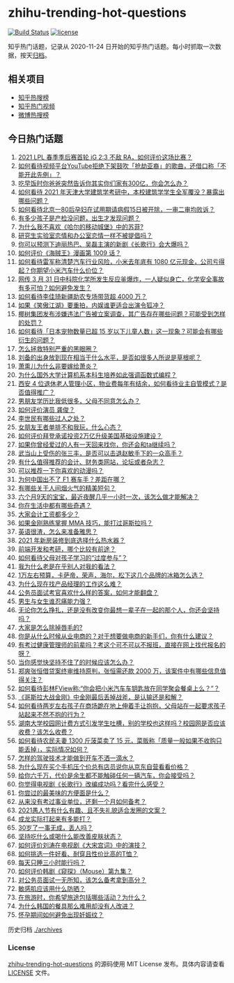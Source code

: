 # zhihu-trending-hot-questions

[![Build Status](https://github.com/justjavac/zhihu-trending-hot-questions/workflows/ci/badge.svg?branch=master)](https://github.com/justjavac/zhihu-trending-hot-questions/actions)
[![license](https://img.shields.io/github/license/justjavac/zhihu-trending-hot-questions)](https://github.com/justjavac/zhihu-trending-hot-questions/blob/master/LICENSE)

知乎热门话题，记录从 2020-11-24 日开始的知乎热门话题。每小时抓取一次数据，按天[归档](./archives)。

## 相关项目

- [知乎热搜榜](https://github.com/justjavac/zhihu-trending-top-search)
- [知乎热门视频](https://github.com/justjavac/zhihu-trending-hot-video)
- [微博热搜榜](https://github.com/justjavac/weibo-trending-hot-search)

## 今日热门话题

<!-- BEGIN -->
<!-- 最后更新时间 Fri Apr 02 2021 05:00:53 GMT+0800 (China Standard Time) -->
1. [2021 LPL 春季季后赛首轮 iG 2:3 不敌 RA，如何评价这场比赛？](https://www.zhihu.com/question/452394711)
1. [如何看待视频平台YouTube拒绝下架鼓吹「抢劫亚裔」的歌曲，还借口称「不能开此先例」？](https://www.zhihu.com/question/452206336)
1. [吃早饭时你爸爸突然告诉你其实你们家有300亿，你会怎么办？](https://www.zhihu.com/question/447823721)
1. [如何看待 2021 年天津大学建筑学考研中，本校建筑学学生全军覆没？暴露出哪些问题？](https://www.zhihu.com/question/451892894)
1. [如何看待北京一80后孕妇在试用期请病假15日被开除，一审二审均败诉？](https://www.zhihu.com/question/452038798)
1. [有多少孩子是产检没问题，出生才发现问题？](https://www.zhihu.com/question/320505054)
1. [为什么我不喜欢《哈尔的移动城堡》中的苏菲?](https://www.zhihu.com/question/386090089)
1. [研究生实验室恋情和办公室恋情一样不被提倡吗？](https://www.zhihu.com/question/422926125)
1. [你可以预测下迪丽热巴、吴磊主演的新剧《长歌行》会大爆吗？](https://www.zhihu.com/question/452267812)
1. [如何评价《海贼王》漫画第 1009 话？](https://www.zhihu.com/question/452135549)
1. [如何看待雷军称清楚汽车行业风险，小米去年底有 1080 亿元现金，公司亏得起？你期望小米汽车什么价位？](https://www.zhihu.com/question/452114954)
1. [网传 3 月 31 日中科院化学所发生反应釜爆炸，一人疑似身亡，化学安全事故有多可怕？如何避免发生？](https://www.zhihu.com/question/452354028)
1. [如何看待李佳琦新疆助农专场带货超 4000 万？](https://www.zhihu.com/question/452243669)
1. [如果《笑傲江湖》要重拍，内娱谁更适合出演令狐冲？](https://www.zhihu.com/question/450884811)
1. [椰树集团发布涉嫌违法广告被立案调查，其广告存在哪些问题？可能受到怎样的处罚？](https://www.zhihu.com/question/452260357)
1. [如何看待「日本宠物数量已超 15 岁以下儿童人数」这一现象？可能会有哪些衍生的问题？](https://www.zhihu.com/question/452361675)
1. [怎么拯救特别严重的黑眼圈？](https://www.zhihu.com/question/27592542)
1. [刘备的出身放到现在相当于什么水平，是否如很多人所说是草根呢？](https://www.zhihu.com/question/452074548)
1. [萧熏儿为什么非要嫁给萧炎？](https://www.zhihu.com/question/448033860)
1. [为什么国外大学计算机系本科生培养如此强调函数式编程？](https://www.zhihu.com/question/450773131)
1. [西安 4 位退休老人管理小区，物业费每年有结余，如何看待业主自管模式？是否值得推广？](https://www.zhihu.com/question/451816714)
1. [男朋友学历比我低很多，父母不同意怎么办？](https://www.zhihu.com/question/451637860)
1. [如何评价演员 龚俊？](https://www.zhihu.com/question/62531332)
1. [李世民有哪些过人之处？](https://www.zhihu.com/question/29000737)
1. [女朋友王者单排不和我玩，什么心态？](https://www.zhihu.com/question/438791687)
1. [如何评价拜登承诺投资2万亿升级美国基础设施建设？](https://www.zhihu.com/question/449668091)
1. [如果你曾经爱过的人有一天回来找你，你还会和ta继续吗？](https://www.zhihu.com/question/441718033)
1. [武当山上受伤的张三丰，是否可以击退赵敏手下的一众高手？](https://www.zhihu.com/question/450327159)
1. [有什么值得推荐的会计、财务类网站，论坛或者杂志？](https://www.zhihu.com/question/24593787)
1. [可以推荐一下你喜欢的动漫吗？](https://www.zhihu.com/question/445264498)
1. [为何中国出不了 F1 赛车手？差距在哪？](https://www.zhihu.com/question/276059168)
1. [有哪些关于人间烟火气的精美短句？](https://www.zhihu.com/question/449420621)
1. [六个月9天的宝宝，最近夜醒几乎一小时一次，该怎么做才能解决？](https://www.zhihu.com/question/451976528)
1. [你在生活中都有哪些奇遇？](https://www.zhihu.com/question/20104471)
1. [大家会计工资都多少？](https://www.zhihu.com/question/392926139)
1. [如果金刚熟练掌握 MMA 技巧，能打过哥斯拉吗？](https://www.zhihu.com/question/451869598)
1. [英语很渣，怎么来准备雅思？](https://www.zhihu.com/question/27240420)
1. [2021 年新房装修到底选择什么热水器？](https://www.zhihu.com/question/437976017)
1. [前端开发和考研，哪个比较有前途？](https://www.zhihu.com/question/398881165)
1. [如何看待父母对孩子学习的“过度参与”？](https://www.zhihu.com/question/451118207)
1. [我为什么老是在乎别人对我的看法？](https://www.zhihu.com/question/451987588)
1. [1万左右预算，卡萨帝，荣声，海尔，松下这几个品牌的冰箱怎么选？](https://www.zhihu.com/question/396555513)
1. [为什么现在找产品经理的工作这么难？](https://www.zhihu.com/question/341498422)
1. [公务员面试考官喜欢什么样的答案，如何才能翻盘？](https://www.zhihu.com/question/40195902)
1. [男生与女生谁忍痛能力强？](https://www.zhihu.com/question/449556051)
1. [无论你怎么挣扎，还是没有改变你最想一辈子在一起的那个人，你还会坚持吗？](https://www.zhihu.com/question/451211979)
1. [大家是怎么除掉唇毛的?](https://www.zhihu.com/question/376666922)
1. [你是从什么时候从业电商的？对于想要做电商的新手们，你有什么建议？](https://www.zhihu.com/question/447222540)
1. [有考过健康管理师的前辈吗？考这个可不可以不报班，直接在网上找代报名的呀？](https://www.zhihu.com/question/448183402)
1. [当你感觉快坚持不住了的时候应该怎么办？](https://www.zhihu.com/question/449533856)
1. [郑爽张恒借贷案终审维持原判，张恒需还款 2000 万，该案件中有哪些信息值得关注？](https://www.zhihu.com/question/452239924)
1. [如何看待彭林FView称:“你会把小米汽车车钥匙放在同学聚会餐桌上么？ ​​​”？](https://www.zhihu.com/question/452177974)
1. [《哥斯拉大战金刚》中金刚最后丢掉战斧，是认输还是和解？](https://www.zhihu.com/question/451584283)
1. [如何看待两岁左右孩子在商场跪在地上伸着手让抱抱，父母站在一起要求孩子站起来不然不抱的行为？](https://www.zhihu.com/question/452012204)
1. [湖南大学校园网计费方式引发学生吐槽，别的学校也这样吗？校园网是否应该收费？该怎么收费？](https://www.zhihu.com/question/452174010)
1. [如何看待农民夫妻 1300 斤菠菜卖了 15 元，菜贩称「质量一般如果不收购只能丢掉」，实际情况如何？](https://www.zhihu.com/question/452058910)
1. [怎样的驾驶技术才能做到开车不洒一滴水？](https://www.zhihu.com/question/451825918)
1. [为什么现在买个手机压个价总有店员说你从京东自营看看价格？](https://www.zhihu.com/question/451443024)
1. [给你六千万，代价是余生都不能触碰任何一辆汽车，你会接受吗？](https://www.zhihu.com/question/451405101)
1. [你觉得电视剧《长歌行》改编成功吗？看完什么感受？](https://www.zhihu.com/question/439359918)
1. [你尝过的最美味的方便面是什么？](https://www.zhihu.com/question/417607029)
1. [从来没有考过事业单位，还剩一个月如何备考？](https://www.zhihu.com/question/351990894)
1. [2021愚人节有什么有趣、且不失礼貌适合发圈的文案？](https://www.zhihu.com/question/452181952)
1. [成龙实际打起来有多能打？](https://www.zhihu.com/question/30876851)
1. [30岁了一事无成，丢人吗？](https://www.zhihu.com/question/439543219)
1. [坚持吃什么或喝什么能改善皮肤状态？](https://www.zhihu.com/question/284643508)
1. [如何评价刘涛在电视剧《大宋宫词》中的演技？](https://www.zhihu.com/question/450412741)
1. [如何挑选一件好看、耐穿且性价比高的T恤？](https://www.zhihu.com/question/404173699)
1. [每天只睡三小时能行吗？](https://www.zhihu.com/question/448694249)
1. [如何评价韩剧《窥探》（Mouse）第九集？](https://www.zhihu.com/question/451332079)
1. [对公务员面试一无所知，该怎么备考拿到高分？](https://www.zhihu.com/question/366961967)
1. [敏感肌应该用什么防晒？](https://www.zhihu.com/question/318927259)
1. [在旅游时，你希望旅途包括哪些活动？为什么？](https://www.zhihu.com/question/452220312)
1. [为什么韩国的餐具那么难用却没有人改进？](https://www.zhihu.com/question/40704896)
1. [怀孕期间如何避免出现妊娠纹？](https://www.zhihu.com/question/25067181)
<!-- END -->

历史归档 [./archives](./archives)

### License

[zhihu-trending-hot-questions](https://github.com/justjavac/zhihu-trending-hot-questions) 的源码使用 MIT License 发布。具体内容请查看 [LICENSE](./LICENSE) 文件。
